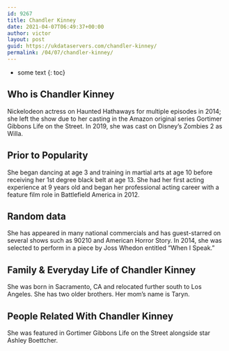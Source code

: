 ```yaml
---
id: 9267
title: Chandler Kinney
date: 2021-04-07T06:49:37+00:00
author: victor
layout: post
guid: https://ukdataservers.com/chandler-kinney/
permalink: /04/07/chandler-kinney/
---
```


* some text
{: toc}


## Who is Chandler Kinney



Nickelodeon actress on Haunted Hathaways for multiple episodes in 2014; she left the show due to her casting in the Amazon original series Gortimer Gibbons Life on the Street. In 2019, she was cast on Disney&#8217;s Zombies 2 as Willa. 

                
                
                
## Prior to Popularity



She began dancing at age 3 and training in martial arts at age 10 before receiving her 1st degree black belt at age 13. She had her first acting experience at 9 years old and began her professional acting career with a feature film role in Battlefield America in 2012. 

                
                
                
## Random data



She has appeared in many national commercials and has guest-starred on several shows such as 90210 and American Horror Story. In 2014, she was selected to perform in a piece by Joss Whedon entitled &#8220;When I Speak.&#8221;

                
                
                
## Family & Everyday Life of Chandler Kinney



She was born in Sacramento, CA and relocated further south to Los Angeles. She has two older brothers. Her mom&#8217;s name is Taryn.

                
                
                
## People Related With Chandler Kinney



She was featured in Gortimer Gibbons Life on the Street alongside star Ashley Boettcher.

                
              
            
          
          
          